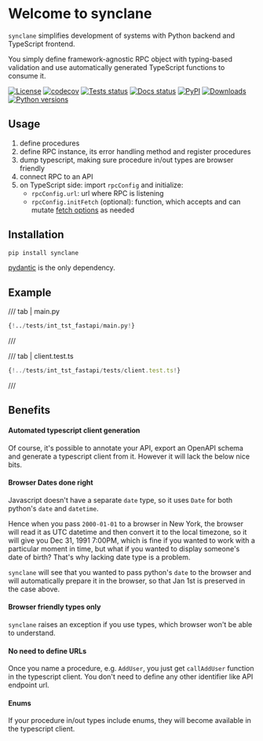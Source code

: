 # Welcome to synclane

`synclane` simplifies development of systems with Python backend and TypeScript
frontend.

You simply define framework-agnostic RPC object with typing-based validation
and use automatically generated TypeScript functions to consume it.

[![License](https://img.shields.io/github/license/westandskif/synclane.svg)](https://github.com/westandskif/synclane/blob/master/LICENSE.txt)
[![codecov](https://codecov.io/gh/westandskif/synclane/branch/master/graph/badge.svg)](https://codecov.io/gh/westandskif/synclane)
[![Tests status](https://github.com/westandskif/synclane/workflows/tests/badge.svg)](https://github.com/westandskif/synclane/actions/workflows/pytest.yml)
[![Docs status](https://readthedocs.org/projects/synclane/badge/?version=latest)](https://synclane.readthedocs.io/en/latest/?badge=latest)
[![PyPI](https://badge.fury.io/py/synclane.svg)](https://pypi.org/project/synclane/)
[![Downloads](https://static.pepy.tech/badge/synclane)](https://pepy.tech/project/synclane)
[![Python versions](https://img.shields.io/pypi/pyversions/synclane.svg)](https://pypi.org/project/synclane/)

## Usage

1. define procedures
1. define RPC instance, its error handling method and register procedures
1. dump typescript, making sure procedure in/out types are browser friendly
1. connect RPC to an API
1. on TypeScript side: import `rpcConfig` and initialize:
     * `rpcConfig.url`: url where RPC is listening
     * `rpcConfig.initFetch` (optional): function, which accepts and can mutate
       [fetch options](https://developer.mozilla.org/en-US/docs/Web/API/fetch)
       as needed

## Installation

```bash
pip install synclane
```

[pydantic](https://github.com/pydantic/pydantic) is the only dependency.

## Example

/// tab | main.py

```python
{!../tests/int_tst_fastapi/main.py!}
```

///

/// tab | client.test.ts

```typescript
{!../tests/int_tst_fastapi/tests/client.test.ts!}
```

///

## Benefits

#### Automated typescript client generation

Of course, it's possible to annotate your API, export an OpenAPI schema and
generate a typescript client from it. However it will lack the below nice bits.

#### Browser Dates done right

Javascript doesn't have a separate `date` type, so it uses `Date` for both
python's `date` and `datetime`.

Hence when you pass `2000-01-01` to a browser in New York, the browser will
read it as UTC datetime and then convert it to the local timezone, so it will
give you Dec 31, 1991 7:00PM, which is fine if you wanted to work with a
particular moment in time, but what if you wanted to display someone's date of
birth? That's why lacking date type is a problem.

`synclane` will see that you wanted to pass python's `date` to the browser and
will automatically prepare it in the browser, so that Jan 1st is preserved in
the case above.

#### Browser friendly types only

`synclane` raises an exception if you use types, which browser won't be able to
understand.

#### No need to define URLs

Once you name a procedure, e.g. `AddUser`, you just get `callAddUser` function
in the typescript client. You don't need to define any other identifier like
API endpoint url.

#### Enums

If your procedure in/out types include enums, they will become available in the
typescript client.
